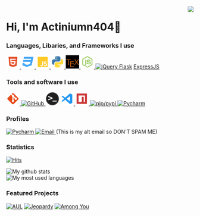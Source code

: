 <img align="right" src="https://avatars.githubusercontent.com/u/83673744" style="border-radius:20%;">

# Hi, I'm Actiniumn404👋
### Languages, Libaries, and Frameworks I use
<div>
	<a href="https://developer.mozilla.org/en-US/docs/Web/HTML" target="_blank">
		<img height="36" title="HTML" src="https://raw.githubusercontent.com/PKief/vscode-material-icon-theme/main/icons/html.svg">
	</a>
	<a href="https://developer.mozilla.org/en-US/docs/Web/CSS" target="_blank">
		<img height="36" title="CSS" src="https://raw.githubusercontent.com/PKief/vscode-material-icon-theme/main/icons/css.svg">
	</a>
	<a href="https://developer.mozilla.org/en-US/docs/Web/JavaScript" target="_blank">
		<img height="36" title="JavaScript" src="https://raw.githubusercontent.com/PKief/vscode-material-icon-theme/main/icons/javascript.svg">
	</a>
	<a href="https://python.org" target="_blank">
		<img height="36" title="Python" src="https://raw.githubusercontent.com/PKief/vscode-material-icon-theme/main/icons/python.svg">
	</a>
	<a href="https://www.latex-project.org/" target="_blank">
		<img height="36" title="LaTeX" src="https://raw.githubusercontent.com/PKief/vscode-material-icon-theme/main/icons/tex.svg" style="filter: invert(1)">
	</a>
  <a href="https://nodejs.org/" target="_blank">
		<img height="36" title="NodeJS" src="https://raw.githubusercontent.com/PKief/vscode-material-icon-theme/main/icons/nodejs.svg">
	</a>
   <a href="https://jquery.com/" target="_blank">
		<img height="36" title="jQuery" src="https://jquery.com/jquery-wp-content/themes/jquery.com/i/favicon.ico">
	</a>
   <a href="http://expressjs.com/" target="_blank">Flask</a>
   <a href="https://flask.palletsprojects.com/" target="_blank">ExpressJS</a>
</div>

### Tools and software I use
<div>
  <a href="https://git-scm.com" target="_blank">
    <img height="36" title="Git" src="https://raw.githubusercontent.com/PKief/vscode-material-icon-theme/main/icons/git.svg">
  </a>
  <a href="https://github.com" target="_blank">
    <img height="36" title="GitHub" src="https://raw.githubusercontent.com/FortAwesome/Font-Awesome/7d3d774145ac38663f6d1effc6def0334b68ab7e/svgs/brands/github.svg">
  </a>
  <img height="36" title="Terminal" src="https://raw.githubusercontent.com/github/explore/80688e429a7d4ef2fca1e82350fe8e3517d3494d/topics/terminal/terminal.png">
  <a href="https://code.visualstudio.com" target="_blank">
    <img height="36" title="Visual Studio Code" src="https://raw.githubusercontent.com/PKief/vscode-material-icon-theme/main/icons/vscode.svg">
  </a>
  <a href="https://www.npmjs.com" target="_blank">
    <img height="36" title="NPM" src="https://raw.githubusercontent.com/PKief/vscode-material-icon-theme/73a6f3b57cb9ba44f67d1c000588bacda537ae00/icons/npm.svg">
  </a>
  <a href="https://pypi.org" target="_blank">
    <img height="36" title="pip/pypi" src="https://pypi.org/static/images/logo-small.95de8436.svg">
  </a>
  <a href="https://www.jetbrains.com/pycharm/" target="_blank">
    <img height="36" title="Pycharm" src="https://upload.wikimedia.org/wikipedia/commons/1/1d/PyCharm_Icon.svg">
  </a>
</div>

### Profiles
<a href="https://replit.com/@andrewchen51/" target="_blank">
  <img height="36" title="Pycharm" src="https://replit.com/public/icons/favicon-196.png">
</a>
<a href="mailto:actinium.coder.928@gmail.com" target="_blank">
  <img height="36" title="Email" src="https://upload.wikimedia.org/wikipedia/commons/thumb/7/7e/Gmail_icon_%282020%29.svg/1920px-Gmail_icon_%282020%29.svg.png">
</a> (This is my alt email so DON'T SPAM ME)

### Statistics
[![Hits](https://hits.seeyoufarm.com/api/count/incr/badge.svg?url=https%3A%2F%2Fgithub.com%2Factiniumn404&count_bg=%2379C83D&title_bg=%23555555&icon=&icon_color=%23E7E7E7&title=Views&edge_flat=false)](https://hits.seeyoufarm.com)

![My github stats](https://github-readme-stats.vercel.app/api?username=actiniumn404&hide=issues&theme=dark&show_icons=true&count_private=true&include_all_commits=true&line_height=24.5&hide_border=false)
<br>
![My most used languages](https://github-readme-stats.vercel.app/api/top-langs/?username=actiniumn404&theme=dark&hide_border=false)


### Featured Projects
[![AUL](https://github-readme-stats.vercel.app/api/pin/?username=actiniumn404&repo=Annoyingly-Uncodeable-Language&theme=dark)](https://github.com/actiniumn404/Annoyingly-Uncodeable-Language)
[![Jeopardy](https://github-readme-stats.vercel.app/api/pin/?username=actiniumn404&repo=Jeopardy&theme=dark)](https://github.com/actiniumn404/Jeopardy)
[![Among You](https://github-readme-stats.vercel.app/api/pin/?username=actiniumn404&repo=Among-You&theme=dark)](https://github.com/actiniumn404/Among-You)
<!--
**actiniumn404/actiniumn404** is a ✨ _special_ ✨ repository because its `README.md` (this file) appears on your GitHub profile.

Here are some ideas to get you started:

- 🔭 I’m currently working on ...
- 🌱 I’m currently learning ...
- 👯 I’m looking to collaborate on ...
- 🤔 I’m looking for help wit
- 💬 Ask me about ...
- 📫 How to reach me: ...
- 😄 Pronouns: ...
- ⚡ Fun fact: ...
-->
